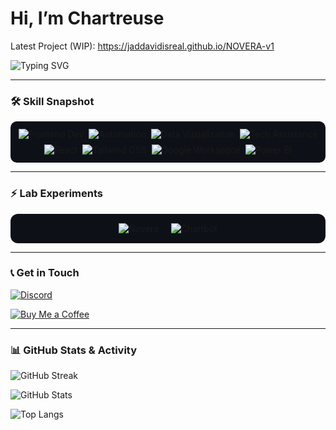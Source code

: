 # Hi, I’m Chartreuse
Latest Project (WIP): https://jaddavidisreal.github.io/NOVERA-v1

![Typing SVG](https://readme-typing-svg.demolab.com?font=Fira+Code&pause=1000&color=64FFDA&width=500&lines=I+deliver+results.;Minimalist.+Efficient.+To+the+point.)

---

### 🛠 Skill Snapshot

<div style="background:#0d1117; padding:12px; border-radius:10px; display:flex; flex-wrap:wrap; gap:8px; justify-content:center;">
  <img src="https://img.shields.io/badge/Frontend_Dev-3178C6?style=flat&logo=javascript&logoColor=white" alt="Frontend Dev" />
  <img src="https://img.shields.io/badge/Automation-00BFFF?style=flat&logo=zapier&logoColor=white" alt="Automation" />
  <img src="https://img.shields.io/badge/Data_Visualization-FBBD00?style=flat&logo=powerbi&logoColor=white" alt="Data Visualization" />
  <img src="https://img.shields.io/badge/Tech_Assistance-333333?style=flat&logo=helpdesk&logoColor=white" alt="Tech Assistance" />
  <img src="https://img.shields.io/badge/React-20232A?style=flat&logo=react&logoColor=61DAFB" alt="React" />
  <img src="https://img.shields.io/badge/Tailwind_CSS-38B2AC?style=flat&logo=tailwindcss&logoColor=white" alt="Tailwind CSS" />
  <img src="https://img.shields.io/badge/Google_Workspace-4285F4?style=flat&logo=google&logoColor=white" alt="Google Workspace" />
  <img src="https://img.shields.io/badge/Power_BI-F2C811?style=flat&logo=powerbi&logoColor=white" alt="Power BI" />
</div>

---

### ⚡ Lab Experiments


<div style="background:#0d1117; padding:15px; border-radius:12px; display:flex; gap:20px; justify-content:center; flex-wrap:wrap;">
  
  <img src="https://img.shields.io/badge/Novera-Voice_Assistant-00FFFF?style=flat" title="Modular Voice-Activated Assistant Interface" alt="Novera" />
  
  <img src="https://img.shields.io/badge/Chartbot-Automation-FF00FF?style=flat" title="Conversational automation for smarter workflows" alt="Chartbot" />
</div>

---

### 📞 Get in Touch

[![Discord](https://img.shields.io/badge/Discord-chart.reuse-7289DA?style=flat&logo=discord&logoColor=white)](https://discordapp.com/users/YOUR_DISCORD_ID)  


[![Buy Me a Coffee](https://img.shields.io/badge/Buy_Me_a_Coffee-FFDD00?style=flat&logo=paypal&logoColor=black)](https://paypal.me/chartreusee)

---

### 📊 GitHub Stats & Activity


![GitHub Streak](https://streak-stats.demolab.com/?user=JadDavidIsReal&theme=tokyonight)  

![GitHub Stats](https://github-readme-stats.vercel.app/api?username=JadDavidIsReal&show_icons=true&theme=tokyonight)  

![Top Langs](https://github-readme-stats.vercel.app/api/top-langs/?username=JadDavidIsReal&layout=compact&theme=tokyonight)
